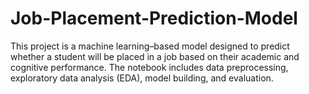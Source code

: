 # Job-Placement-Prediction-Model
This project is a machine learning–based model designed to predict whether a student will be placed in a job based on their academic and cognitive performance. The notebook includes data preprocessing, exploratory data analysis (EDA), model building, and evaluation.
